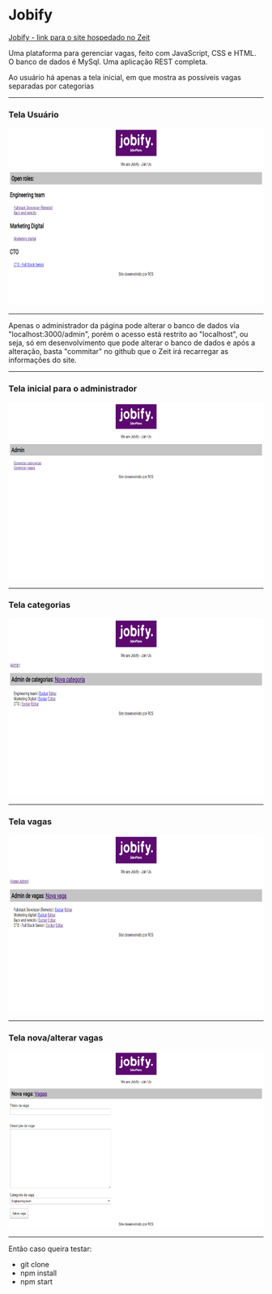 # Jobify

[Jobify - link para o site hospedado no Zeit](https://jobify-ten.now.sh/)

Uma plataforma para gerenciar vagas, feito com JavaScript, CSS e HTML. O banco de dados é MySql. Uma aplicação REST completa.

Ao usuário há apenas a tela inicial, em que mostra as possíveis vagas separadas por categorias

----------

### Tela Usuário
<img alt="Tela Usuário" src="https://github.com/reinaldonetof/jobify/blob/master/git-utils/screencapture-jobify-ten-now-sh-2020-04-09-20_01_24.png" height="350" />

----------

Apenas o administrador da página pode alterar o banco de dados via "localhost:3000/admin", porém o acesso está restrito ao "localhost", ou seja, só em desenvolvimento que pode alterar o banco de dados e após a alteração, basta "commitar" no github que o Zeit irá recarregar as informações do site.

----------

### Tela inicial para o administrador
<img alt="Tela inicial para o administrador" src="https://github.com/reinaldonetof/jobify/blob/master/git-utils/screencapture-localhost-3000-admin-2020-04-09-20_02_04.png" height="350" />

----------

### Tela categorias
<img alt="Tela categorias" src="https://github.com/reinaldonetof/jobify/blob/master/git-utils/screencapture-localhost-3000-admin-categorias-2020-04-09-20_02_40.png" height="350" />

----------

### Tela vagas
<img alt="Tela vagas" src="https://github.com/reinaldonetof/jobify/blob/master/git-utils/screencapture-localhost-3000-admin-vagas-2020-04-09-20_03_11.png" height="350" />

----------

### Tela nova/alterar vagas
<img alt="Tela nova/alterar vagas" src="https://github.com/reinaldonetof/jobify/blob/master/git-utils/screencapture-localhost-3000-admin-vagas-nova-2020-04-09-20_03_35.png" height="350" />

----------


Então caso queira testar:
 - git clone
 - npm install
 - npm start
